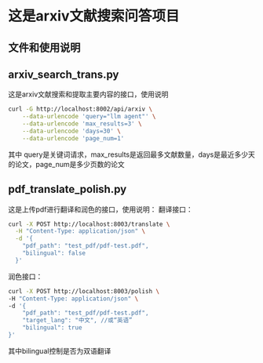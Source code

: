 # 这是arxiv文献搜索问答项目
## 文件和使用说明
## arxiv_search_trans.py
这是arxiv文献搜索和提取主要内容的接口，使用说明
```bash
curl -G http://localhost:8002/api/arxiv \
    --data-urlencode 'query="llm agent"' \
    --data-urlencode 'max_results=3' \
    --data-urlencode 'days=30' \
    --data-urlencode 'page_num=1'
```
其中 query是关键词请求，max_results是返回最多文献数量，days是最近多少天的论文，page_num是多少页数的论文


## pdf_translate_polish.py
这是上传pdf进行翻译和润色的接口，使用说明：
翻译接口：
```bash
curl -X POST http://localhost:8003/translate \
  -H "Content-Type: application/json" \
  -d '{
    "pdf_path": "test_pdf/pdf-test.pdf",
    "bilingual": false
  }'
```
润色接口：
```bash
curl -X POST http://localhost:8003/polish \
-H "Content-Type: application/json" \
-d '{
    "pdf_path": "test_pdf/pdf-test.pdf",
    "target_lang": "中文", //或“英语”
    "bilingual": true
}'
```
其中bilingual控制是否为双语翻译
